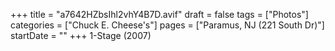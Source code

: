 +++
title = "a7642HZbsIhl2vhY4B7D.avif"
draft = false
tags = ["Photos"]
categories = ["Chuck E. Cheese's"]
pages = ["Paramus, NJ (221 South Dr)"]
startDate = ""
+++
1-Stage (2007)
